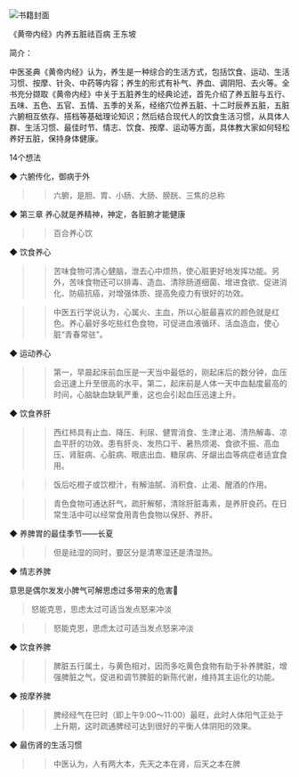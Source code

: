 <img src="https://wfqqreader-1252317822.image.myqcloud.com/cover/19/859019/t6_859019.jpg" alt="书籍封面" class="wr_bookCover_img">

《黄帝内经》内养五脏祛百病
王东坡

简介：

中医圣典《黄帝内经》认为，养生是一种综合的生活方式，包括饮食、运动、生活习惯、按摩、针灸、中药等内容；养生的形式有补气、养血、调阴阳、去火等。全书充分撷取《黄帝内经》中关于五脏养生的经典论述，首先介绍了养五脏与五行、五味、五色、五官、五情、五季的关系，经络穴位养五脏、十二时辰养五脏，五脏六腑相互依存、搭档等基础理论知识；然后结合现代人的饮食生活习惯，从具体人群、生活习惯、最佳时节、情志、饮食、按摩、运动等方面，具体教大家如何轻松养好五脏，保持身体健康。

14个想法

◆ 六腑传化，御病于外

>> 六腑，是胆、胃、小肠、大肠、膀胱、三焦的总称

◆ 第三章 养心就是养精神，神定，各脏腑才能健康

>> 百合养心饮

◆ 饮食养心

>> 苦味食物可清心健脑，泄去心中烦热，使心脏更好地发挥功能。另外，苦味食物还可以排毒、造血、清除肠道细菌、增进食欲、促进消化、防癌抗癌，对增强体质、提高免疫力有很好的功效。

>> 中医五行学说认为，心属火、主血，所以心脏最喜欢的颜色就是红色。养心最好多吃些红色食物，可促进血液循环、活血造血，使心脏“青春常驻”。

◆ 运动养心

>> 第一，早晨起床前血压是一天当中最低的，刚起床后的数分钟，血压会迅速上升至很高的水平。第二，起床前是人体一天中血黏度最高的时间，心脑缺血缺氧严重，这也会引起血压迅速上升。

◆ 饮食养肝

>> 西红柿具有止血、降压、利尿、健胃消食、生津止渴、清热解毒、凉血平肝的功效。患有肝炎、发热口干、暑热烦渴、食欲不振、高血压、肾脏病、心脏病、眼底出血、糖尿病、牙龈出血等病症者适宜食用。

>> 饭后吃橙子或饮橙汁，有解油腻、消积食、止渴、醒酒的作用。

>> 青色食物可通达肝气，疏肝解郁，清除肝脏毒素，是养肝良药。在日常生活中可以经常食用青色食物以保肝、养肝。

◆ 养脾胃的最佳季节——长夏

>> 但是祛湿的同时，要区分是清寒湿还是清湿热。

◆ 情志养脾

意思是偶尔发发小脾气可解思虑过多带来的危害🌚
>怒能克思，思虑太过可适当发点怒来冲淡

>> 怒能克思，思虑太过可适当发点怒来冲淡

◆ 饮食养脾

>> 脾脏五行属土，与黄色相对，因而多吃黄色食物有助于补养脾脏，增强脾脏之气，促进和调节脾脏的新陈代谢，维持其主运化的功能。

◆ 按摩养脾

>> 脾经经气在巳时（即上午9:00～11:00）最旺，此时人体阳气正处于上升期，这时疏通脾经可达到很好的平衡人体阴阳的效果。

◆ 最伤肾的生活习惯

>> 中医认为，人有两大本，先天之本在肾，后天之本在脾